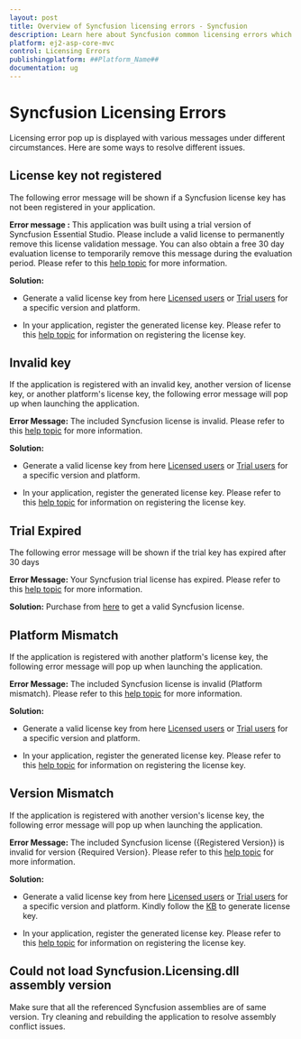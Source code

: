 ```yaml
---
layout: post
title: Overview of Syncfusion licensing errors - Syncfusion
description: Learn here about Syncfusion common licensing errors which appears on license validation in Syncfusion ##Platform_Name## applications.
platform: ej2-asp-core-mvc
control: Licensing Errors
publishingplatform: ##Platform_Name##
documentation: ug
---
```


# Syncfusion Licensing Errors


Licensing error pop up is displayed with various messages under different circumstances. Here are some ways to resolve different issues.

## License key not registered

The following error message will be shown if a Syncfusion license key has not been registered in your application.

**Error message :** This application was built using a trial version of Syncfusion Essential Studio. Please include a valid license to permanently remove this license validation message. You can also obtain a free 30 day evaluation license to temporarily remove this message during the evaluation period. Please refer to this [help topic](https://ej2.syncfusion.com/aspnetmvc/documentation/licensing/licensing-errors/#license-key-not-registered) for more information.

**Solution:**

* Generate a valid license key from here [Licensed users](https://www.syncfusion.com/account/downloads) or [Trial users](https://www.syncfusion.com/account/manage-trials/downloads) for a specific version and platform.

* In your application, register the generated license key. Please refer to this [help topic](https://ej2.syncfusion.com/aspnetmvc/documentation/licensing/license-key-registration) for information on registering the license key.

## Invalid key

If the application is registered with an invalid key, another version of license key, or another platform's license key, the following error message will pop up when launching the application.

**Error Message:** The included Syncfusion license is invalid. Please refer to this [help topic](https://ej2.syncfusion.com/aspnetmvc/documentation/licensing/licensing-errors/#invalid-key) for more information.

**Solution:**

* Generate a valid license key from here [Licensed users](https://www.syncfusion.com/account/downloads) or [Trial users](https://www.syncfusion.com/account/manage-trials/downloads) for a specific version and platform.

* In your application, register the generated license key. Please refer to this [help topic](https://ej2.syncfusion.com/aspnetmvc/documentation/licensing/license-key-registration) for information on registering the license key.

## Trial Expired

The following error message will be shown if the trial key has expired after 30 days

**Error Message:** Your Syncfusion trial license has expired. Please refer to this [help topic](https://ej2.syncfusion.com/aspnetmvc/documentation/licensing/licensing-errors/#trial-expired) for more information.

**Solution:** Purchase from [here](https://www.syncfusion.com/sales/products) to get a valid Syncfusion license.

## Platform Mismatch

If the application is registered with another platform's license key, the following error message will pop up when launching the application.

**Error Message:** The included Syncfusion license is invalid (Platform mismatch). Please refer to this [help topic](https://ej2.syncfusion.com/aspnetmvc/documentation/licensing/licensing-errors/#platform-mismatch) for more information.

**Solution:**

* Generate a valid license key from here [Licensed users](https://www.syncfusion.com/account/downloads) or [Trial users](https://www.syncfusion.com/account/manage-trials/downloads) for a specific version and platform.

* In your application, register the generated license key. Please refer to this [help topic](https://ej2.syncfusion.com/aspnetmvc/documentation/licensing/license-key-registration) for information on registering the license key.

## Version Mismatch

If the application is registered with another version's license key, the following error message will pop up when launching the application.

**Error Message:** The included Syncfusion license ({Registered Version}) is invalid for version {Required Version}. Please refer to this [help topic](https://ej2.syncfusion.com/aspnetmvc/documentation/licensing/licensing-errors/#version-mismatch) for more information.

**Solution:**

* Generate a valid license key from here [Licensed users](https://www.syncfusion.com/account/downloads) or [Trial users](https://www.syncfusion.com/account/manage-trials/downloads) for a specific version and platform. Kindly follow the [KB](https://www.syncfusion.com/kb/8976/how-to-generate-license-key-for-essential-studio-products) to generate license key.

* In your application, register the generated license key. Please refer to this [help topic](https://ej2.syncfusion.com/aspnetmvc/documentation/licensing/license-key-registration) for information on registering the license key.

## Could not load Syncfusion.Licensing.dll assembly version

Make sure that all the referenced Syncfusion assemblies are of same version. Try cleaning and rebuilding the application to resolve assembly conflict issues.